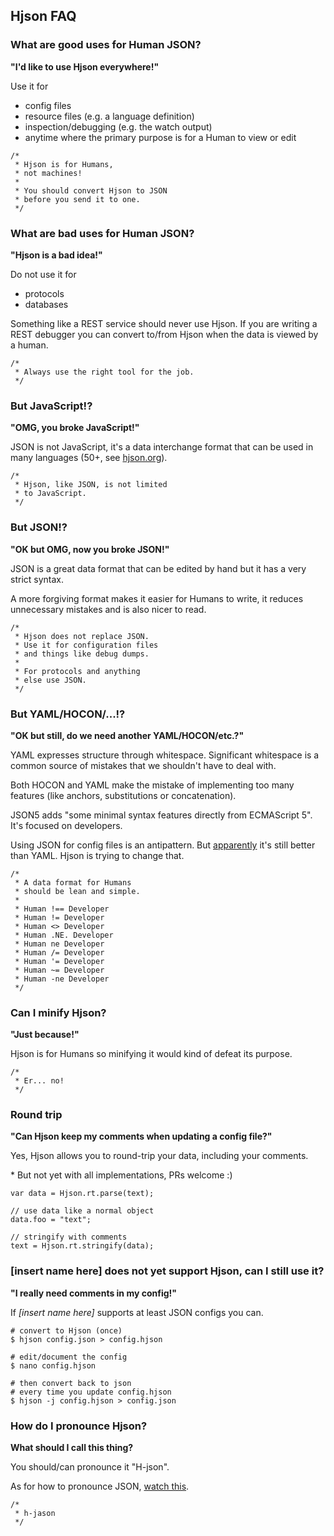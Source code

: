 
## <a id="faq"></a><div class="hicon"></div> Hjson FAQ

### What are good uses for Human JSON?

**"I'd like to use Hjson everywhere!"**

Use it for

- config files
- resource files (e.g. a language definition)
- inspection/debugging (e.g. the watch output)
- anytime where the primary purpose is for a Human to view or edit

```
/*
 * Hjson is for Humans,
 * not machines!
 *
 * You should convert Hjson to JSON
 * before you send it to one.
 */
```

### What are bad uses for Human JSON?

**"Hjson is a bad idea!"**

Do not use it for

- protocols
- databases

Something like a REST service should never use Hjson. If you are writing a REST debugger you can convert to/from Hjson when the data is viewed by a human.

```
/*
 * Always use the right tool for the job.
 */
```

### But JavaScript!?

**"OMG, you broke JavaScript!"**

JSON is not JavaScript, it's a data interchange format that can be used in many languages (50+, see [hjson.org](http://hjson.org)).

```
/*
 * Hjson, like JSON, is not limited
 * to JavaScript.
 */
```

### But JSON!?

**"OK but OMG, now you broke JSON!"**

JSON is a great data format that can be edited by hand but it has a very strict syntax.

A more forgiving format makes it easier for Humans to write, it reduces unnecessary mistakes and is also nicer to read.

```
/*
 * Hjson does not replace JSON.
 * Use it for configuration files
 * and things like debug dumps.
 *
 * For protocols and anything
 * else use JSON.
 */
```

### But YAML/HOCON/...!?

**"OK but still, do we need another YAML/HOCON/etc.?"**

YAML expresses structure through whitespace. Significant whitespace is a common source of mistakes that we shouldn't have to deal with.

Both HOCON and YAML make the mistake of implementing too many features (like anchors, substitutions or concatenation).

JSON5 adds "some minimal syntax features directly from ECMAScript 5". It's focused on developers.

Using JSON for config files is an antipattern. But [apparently](https://docs.npmjs.com/files/package.json) it's still better than YAML. Hjson is trying to change that.

```
/*
 * A data format for Humans
 * should be lean and simple.
 *
 * Human !== Developer
 * Human != Developer
 * Human <> Developer
 * Human .NE. Developer
 * Human ne Developer
 * Human /= Developer
 * Human '= Developer
 * Human ~= Developer
 * Human -ne Developer
 */
```

### Can I minify Hjson?

**"Just because!"**

Hjson is for Humans so minifying it would kind of defeat its purpose.

```
/*
 * Er... no!
 */
```

### Round trip

**"Can Hjson keep my comments when updating a config file?"**

Yes, Hjson allows you to round-trip your data, including your comments.

\* But not yet with all implementations, PRs welcome :)

```
var data = Hjson.rt.parse(text);

// use data like a normal object
data.foo = "text";

// stringify with comments
text = Hjson.rt.stringify(data);
```

### [insert name here] does not yet support Hjson, can I still use it?

**"I really need comments in my config!"**

If *[insert name here]* supports at least JSON configs you can.

```
# convert to Hjson (once)
$ hjson config.json > config.hjson

# edit/document the config
$ nano config.hjson

# then convert back to json
# every time you update config.hjson
$ hjson -j config.hjson > config.json
```

### <a id="pronounce"></a> How do I pronounce Hjson?

**What should I call this thing?**

You should/can pronounce it "H-json".

As for how to pronounce JSON, [watch this](https://www.youtube.com/watch?v=zhVdWQWKRqM).

```
/*
 * h-jason
 */
```
